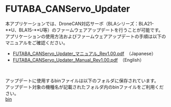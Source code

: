 # FUTABA_CANServo_Updater  

本アプリケーションでは、DroneCAN対応サーボ（BLAシリーズ：BLA21-**U、BLA15-**U等）のファームウェアアップデートを行うことが可能です。   
アプリケーションの使用方法およびファームウェアアップデートの手順は以下のマニュアルをご確認ください。
<br>
* [FUTABA_CANServo_Updater_マニュアル_Rev1.00.pdf](https://github.com/FutabaCorp/FUTABA_CANServo_Updater/blob/main/FUTABA_CANServo_Updater_%E3%83%9E%E3%83%8B%E3%83%A5%E3%82%A2%E3%83%AB_Rev1.00.pdf)　（Japanese）
* [FUTABA_CANServo_Updater_Manual_Rev1.00.pdf](https://github.com/FutabaCorp/FUTABA_CANServo_Updater/blob/main/FUTABA_CANServo_Updater_Manual_Rev1.00.pdf)　（English）
<br>

アップデートに使用するbinファイルは以下のフォルダに保存されています。<br>
アップデート対象の機種名が記載されたフォルダ内のbinファイルをご利用ください。<br>
[bin](https://github.com/FutabaCorp/FUTABA_CANServo_Updater/tree/main/bin)
